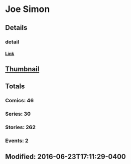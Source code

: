 # Joe  Simon 
## Details
### detail
#### [Link](http://marvel.com/comics/creators/947/joe_simon?utm_campaign=apiRef&utm_source=225578a89fc76f3d20fbffda5d17a88d)
## [Thumbnail](http://i.annihil.us/u/prod/marvel/i/mg/c/60/4bc6ad0e9e761.jpg)
## Totals
### Comics: 46
### Series: 30
### Stories: 262
### Events: 2
## Modified: 2016-06-23T17:11:29-0400